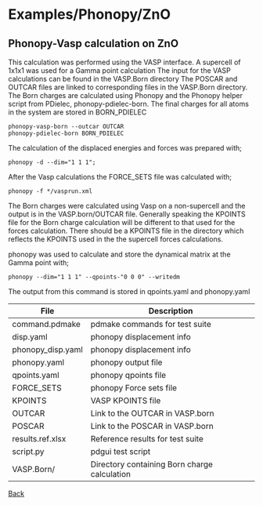 # Examples/Phonopy/ZnO
## Phonopy-Vasp calculation on ZnO

This calculation was performed using the VASP interface.  A supercell of 1x1x1 was used for a Gamma point calculation
The input for the VASP calculations can be found in the VASP.Born directory
The POSCAR and OUTCAR files are linked to corresponding files in the VASP.Born directory.
The Born charges are calculated using Phonopy and the Phonopy helper script from PDielec, phonopy-pdielec-born.
The final charges for all atoms in the system are stored in BORN_PDIELEC

```
phonopy-vasp-born --outcar OUTCAR
phonopy-pdielec-born BORN_PDIELEC
```

The calculation of the displaced energies and forces was prepared with;

```
phonopy -d --dim="1 1 1";
```

After the Vasp calculations the FORCE_SETS file was calculated with;

```
phonopy -f */vasprun.xml
```

The Born charges were calculated using Vasp on a non-supercell and the output is in the VASP.born/OUTCAR file. 
Generally speaking the KPOINTS file for the Born charge calculation will be different to that used
for the forces calculation.  There should be a KPOINTS file in the directory which reflects the KPOINTS 
used in the the supercell forces calculations. 

phonopy was used to calculate and store the dynamical matrix at the Gamma point with;

```
phonopy --dim="1 1 1" --qpoints-"0 0 0" --writedm
```

The output from this command is stored in qpoints.yaml and phonopy.yaml

| **File**          | **Description**                              |
| ----------------- | -------------------------------------------- |
| command.pdmake    | pdmake commands for test suite               |
| disp.yaml         | phonopy displacement info                    |
| phonopy_disp.yaml | phonopy displacement info                    |
| phonopy.yaml      | phonopy output file                          |
| qpoints.yaml      | phonopy qpoints file                         |
| FORCE_SETS        | phonopy Force sets file                      |
| KPOINTS           | VASP KPOINTS file                            |
| OUTCAR            | Link to the OUTCAR in VASP.born              |
| POSCAR            | Link to the POSCAR in VASP.born              |
| results.ref.xlsx  | Reference results for test suite             |
| script.py         | pdgui test script                            |
| VASP.Born/        | Directory containing Born charge calculation |

[Back](..)
